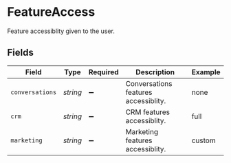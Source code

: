 # FeatureAccess

Feature accessiblity given to the user.


## Fields

| Field                                | Type                                 | Required                             | Description                          | Example                              |
| ------------------------------------ | ------------------------------------ | ------------------------------------ | ------------------------------------ | ------------------------------------ |
| `conversations`                      | *string*                             | :heavy_minus_sign:                   | Conversations features accessiblity. | none                                 |
| `crm`                                | *string*                             | :heavy_minus_sign:                   | CRM features accessiblity.           | full                                 |
| `marketing`                          | *string*                             | :heavy_minus_sign:                   | Marketing features accessiblity.     | custom                               |